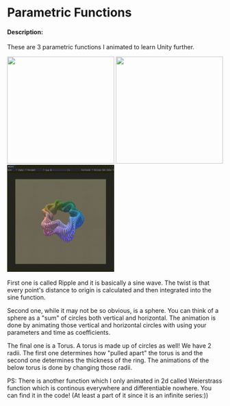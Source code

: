 # Parametric Functions

#### Description:
These are 3 parametric functions I animated to learn Unity further.

<img src="https://github.com/Reztreal/ParametricFunctions/blob/master/Gifs%20./1672690955663.gif" width="250" height="250"/> <img src="https://github.com/Reztreal/ParametricFunctions/blob/master/Gifs%20./1672690951222.gif" width="250" height="250"/> <img src="https://github.com/Reztreal/ParametricFunctions/blob/master/Gifs%20./1672690947495.gif" width="250" height="250"/>


First one is called Ripple and it is basically a sine wave. The twist is that every point's distance to origin is calculated and then integrated into the sine function.

Second one, while it may not be so obvious, is a sphere. You can think of a sphere as a "sum" of circles both vertical and horizontal. The animation is done by animating those vertical and horizontal circles with using your parameters and time as coefficients.

The final one is a Torus. A torus is made up of circles as well! We have 2 radii. The first one determines how "pulled apart" the torus is and the second one determines the thickness of the ring. The animations of the below torus is done by changing those radii.


PS: There is another function which I only animated in 2d called Weierstrass function which is continous everywhere and differentiable nowhere. You can find it in the code! (At least a part of it since it is an infinite series:))
